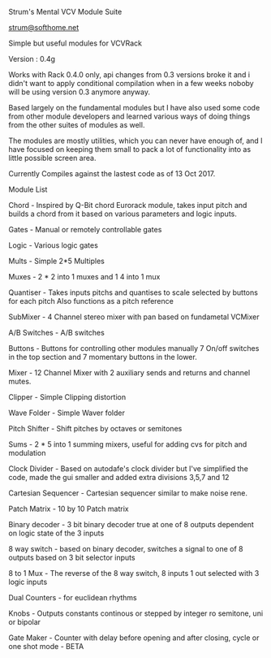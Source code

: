 Strum's Mental VCV Module Suite

strum@softhome.net

Simple but useful modules for VCVRack

Version : 0.4g

Works with Rack 0.4.0 only, api changes from 0.3 versions broke it and i didn't want to apply conditional compilation when
in a few weeks noboby will be using version 0.3 anymore anyway. 

Based largely on the fundamental modules but I have also used some code from other module
developers and learned various ways of doing things from the other suites of modules as well.

The modules are mostly utilities, which you can never have enough of, and I have
focused on keeping them small to pack a lot of functionality into as little possible screen area.

Currently Compiles against the lastest code as of 13 Oct 2017.

Module List

Chord - 
  Inspired by Q-Bit chord Eurorack module, takes input pitch and builds a chord
  from it based on various parameters and logic inputs.

Gates - 
  Manual or remotely controllable gates

Logic - 
  Various logic gates

Mults - 
  Simple 2*5 Multiples

Muxes - 
  2 * 2 into 1 muxes and 1 4 into 1 mux

Quantiser - 
  Takes inputs pitchs and quantises to scale selected by buttons for each pitch
  Also functions as a pitch reference

SubMixer - 
  4 Channel stereo mixer with pan based on fundametal VCMixer

A/B Switches - 
  A/B switches

Buttons - 
  Buttons for controlling other modules manually
  7 On/off switches in the top section and 7 momentary buttons in the lower.
  
Mixer - 
  12 Channel Mixer with 2 auxiliary sends and returns and channel mutes.

Clipper - 
  Simple Clipping distortion

Wave Folder - 
  Simple Waver folder
  
Pitch Shifter - 
  Shift pitches by octaves or semitones

Sums - 
  2 * 5 into 1 summing mixers, useful for adding cvs for pitch and modulation   

Clock Divider - 
  Based on autodafe's clock divider but I've simplified the code, made the gui
  smaller and added extra divisions 3,5,7 and 12
  
Cartesian Sequencer - 
  Cartesian sequencer similar to make noise rene.
  
Patch Matrix - 
  10 by 10 Patch matrix
  
Binary decoder - 
  3 bit binary decoder true at one of 8 outputs dependent on logic state of the 3 inputs
  
8 way switch - based on binary decoder, switches a signal to one of 8 outputs based on 3 bit selector inputs

8 to 1 Mux - The reverse of the 8 way switch, 8 inputs 1 out selected with 3 logic inputs

Dual Counters - for euclidean rhythms

Knobs - Outputs constants continous or stepped by integer ro semitone, uni or bipolar

Gate Maker - Counter with delay before opening and after closing, cycle or one shot mode - BETA
